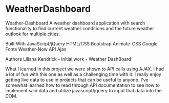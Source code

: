 # WeatherDashboard

Weather-Dashboard
A weather dashboard application with search functionality to find current weather conditions and the future weather outlook for multiple cities.


Built With
JavaScript/jQuery
HTML/CSS
Bootstrap
Animate-CSS
Google Fonts
Weather-Now API
Ajax

Authors
Liliana Kendrick - Initial work - Weather DashBoard

What I learned
In this project we were shown to API calls using AJAX. I had a lot of fun with this one as well as a challenging time with it. I really enjoy getting live data to use in projects that can be useful to anyone. I've somewhat learned how to read through API documentation to see how to implement said data and utilize javascript/jquery to input that data into the DOM.